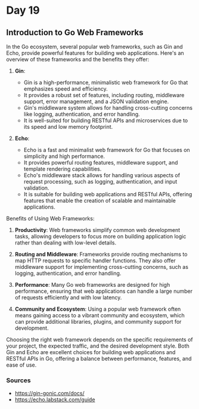# Day 19

## Introduction to Go Web Frameworks

In the Go ecosystem, several popular web frameworks, such as Gin and Echo, provide powerful features for building web applications. Here's an overview of these frameworks and the benefits they offer:

1. **Gin**:
   - Gin is a high-performance, minimalistic web framework for Go that emphasizes speed and efficiency.
   - It provides a robust set of features, including routing, middleware support, error management, and a JSON validation engine.
   - Gin's middleware system allows for handling cross-cutting concerns like logging, authentication, and error handling.
   - It is well-suited for building RESTful APIs and microservices due to its speed and low memory footprint.

2. **Echo**:
   - Echo is a fast and minimalist web framework for Go that focuses on simplicity and high performance.
   - It provides powerful routing features, middleware support, and template rendering capabilities.
   - Echo's middleware stack allows for handling various aspects of request processing, such as logging, authentication, and input validation.
   - It is suitable for building web applications and RESTful APIs, offering features that enable the creation of scalable and maintainable applications.

Benefits of Using Web Frameworks:

1. **Productivity**: Web frameworks simplify common web development tasks, allowing developers to focus more on building application logic rather than dealing with low-level details.

2. **Routing and Middleware**: Frameworks provide routing mechanisms to map HTTP requests to specific handler functions. They also offer middleware support for implementing cross-cutting concerns, such as logging, authentication, and error handling.

3. **Performance**: Many Go web frameworks are designed for high performance, ensuring that web applications can handle a large number of requests efficiently and with low latency.

4. **Community and Ecosystem**: Using a popular web framework often means gaining access to a vibrant community and ecosystem, which can provide additional libraries, plugins, and community support for development.

Choosing the right web framework depends on the specific requirements of your project, the expected traffic, and the desired development style. Both Gin and Echo are excellent choices for building web applications and RESTful APIs in Go, offering a balance between performance, features, and ease of use.

### Sources

- <https://gin-gonic.com/docs/>
- <https://echo.labstack.com/guide>
